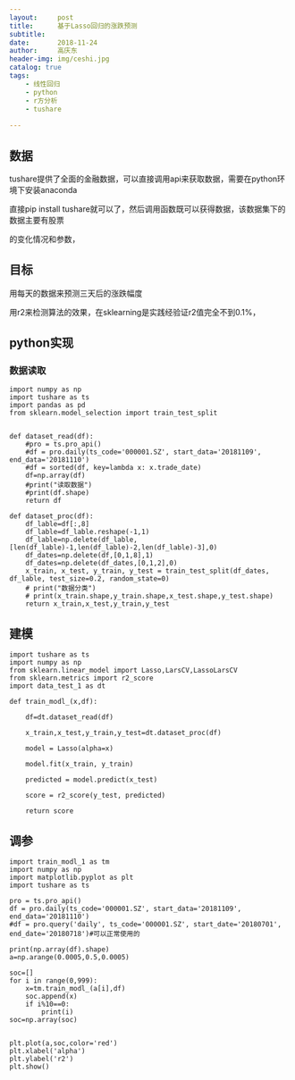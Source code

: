 ```yaml
---
layout:     post
title:      基于Lasso回归的涨跌预测
subtitle:  
date:       2018-11-24
author:     高庆东
header-img: img/ceshi.jpg
catalog: true
tags:
    - 线性回归
    - python
    - r方分析
    - tushare
    
---
```


## 数据
tushare提供了全面的金融数据，可以直接调用api来获取数据，需要在python环境下安装anaconda

直接pip install tushare就可以了，然后调用函数既可以获得数据，该数据集下的数据主要有股票

的变化情况和参数，

## 目标
用每天的数据来预测三天后的涨跌幅度

用r2来检测算法的效果，在sklearning是实践经验证r2值完全不到0.1%，

## python实现

### 数据读取

    import numpy as np
    import tushare as ts
    import pandas as pd
    from sklearn.model_selection import train_test_split


    def dataset_read(df):
        #pro = ts.pro_api()
        #df = pro.daily(ts_code='000001.SZ', start_data='20181109', end_data='20181110')
        #df = sorted(df, key=lambda x: x.trade_date)
        df=np.array(df)
        #print("读取数据")
        #print(df.shape)
        return df

    def dataset_proc(df):
        df_lable=df[:,8]
        df_lable=df_lable.reshape(-1,1)
        df_lable=np.delete(df_lable,[len(df_lable)-1,len(df_lable)-2,len(df_lable)-3],0)
        df_dates=np.delete(df,[0,1,8],1)
        df_dates=np.delete(df_dates,[0,1,2],0)
        x_train, x_test, y_train, y_test = train_test_split(df_dates, df_lable, test_size=0.2, random_state=0)
        # print("数据分类")
        # print(x_train.shape,y_train.shape,x_test.shape,y_test.shape)
        return x_train,x_test,y_train,y_test


## 建模

    import tushare as ts
    import numpy as np
    from sklearn.linear_model import Lasso,LarsCV,LassoLarsCV
    from sklearn.metrics import r2_score
    import data_test_1 as dt

    def train_modl_(x,df):

        df=dt.dataset_read(df)

        x_train,x_test,y_train,y_test=dt.dataset_proc(df)

        model = Lasso(alpha=x)

        model.fit(x_train, y_train)

        predicted = model.predict(x_test)

        score = r2_score(y_test, predicted)

        return score
      
      
## 调参
    import train_modl_1 as tm
    import numpy as np
    import matplotlib.pyplot as plt
    import tushare as ts

    pro = ts.pro_api()
    df = pro.daily(ts_code='000001.SZ', start_data='20181109', end_data='20181110')
    #df = pro.query('daily', ts_code='000001.SZ', start_date='20180701', end_date='20180718')#可以正常使用的

    print(np.array(df).shape)
    a=np.arange(0.0005,0.5,0.0005)

    soc=[]
    for i in range(0,999):
        x=tm.train_modl_(a[i],df)
        soc.append(x)
        if i%10==0:
            print(i)
    soc=np.array(soc)


    plt.plot(a,soc,color='red')
    plt.xlabel('alpha')
    plt.ylabel('r2')
    plt.show()





